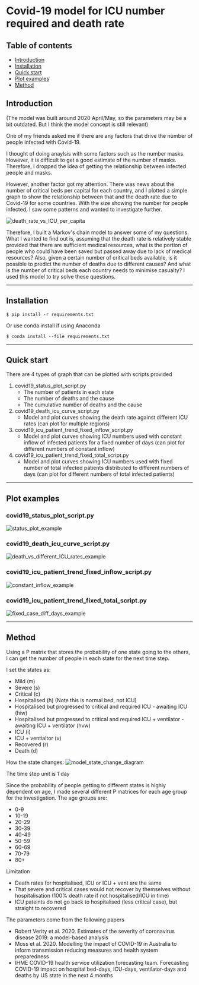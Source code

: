 # Covid-19 model for ICU number required and death rate 

## Table of contents

 * [Introduction](#Introduction)
 * [Installation](#Installation)
 * [Quick start](#Quick-start)
 * [Plot examples](#Plot-examples)
 * [Method](#Method)


## Introduction
(The model was built around 2020 April/May, so the parameters may be a bit outdated. But I think the model concept is still relevant)

One of my friends asked me if there are any factors that drive the number of people infected with Covid-19.

I thought of doing anaylsis with some factors such as the number masks. However, it is difficult to get a good estimate of the number of masks. Therefore, I dropped the idea of getting the relationship between infected people and masks.

However, another factor got my attention. There was news about the number of critical beds per capital for each country, and I plotted a simple graph to show the relationship between that and the death rate due to Covid-19 for some countries. With the size showing the number for people infected, I saw some patterns and wanted to investigate further.

![death_rate_vs_ICU_per_capita](/fig_example/death_rate_per_1m_vs_icu.png)

Therefore, I built a Markov's chain model to answer some of my questions. What I wanted to find out is, assuming that the death rate is relatively stable provided that there are sufficient medical resources, what is the portion of people who could have been saved but passed away due to lack of medical resources? Also, given a certain number of critical beds available, is it possible to predict the number of deaths due to different causes? And what is the number of critical beds each country needs to minimise casualty? I used this model to try solve these questions.

---

## Installation
```
$ pip install -r requirements.txt
```
Or use conda install if using Anaconda
```
$ conda install --file requirements.txt
```

---

## Quick start
There are 4 types of graph that can be plotted with scripts provided
1. covid19_status_plot_script.py
    - The number of patients in each state
    - The number of deaths and the cause 
    - The cumulative number of deaths and the cause 
2. covid19_death_icu_curve_script.py
    - Model and plot curves showing the death rate against different ICU rates (can plot for multiple regions)
3. covid19_icu_patient_trend_fixed_inflow_script.py
    - Model and plot curves showing ICU numbers used with constant inflow of infected patients for a fixed number of days (can plot for different numbers of constant inflow)
4. covid19_icu_patient_trend_fixed_total_script.py
    - Model and plot curves showing ICU numbers used with fixed number of total infected patients distributed to different numbers of days (can plot for different numbers of total infected patients)

---

## Plot examples
### covid19_status_plot_script.py
![status_plot_example](/fig_example/status_plot_lombardy.png)
### covid19_death_icu_curve_script.py
![death_vs_different_ICU_rates_example](/fig_example/death_rate_vs_icu_rate.png)
### covid19_icu_patient_trend_fixed_inflow_script.py
![constant_inflow_example](/fig_example/constant_inflow_case_wuhan.png)
### covid19_icu_patient_trend_fixed_total_script.py
![fixed_case_diff_days_example](/fig_example/fix_case_diff_days_nsw.png)

---

## Method
Using a P matrix that stores the probability of one state going to the others, I can get the number of people in each state for the next time step.

I set the states as:
- Mild (m)
- Severe (s)
- Critical (c)
- Hospitalised (h) (Note this is normal bed, not ICU)
- Hospitalised but progressed to critical and required ICU - awaiting ICU (hiw)
- Hospitalised but progressed to critical and required ICU + ventilator - awaiting ICU + ventilator (hvw)
- ICU (i)
- ICU + ventialtor (v)
- Recovered (r)
- Death (d)

How the state changes:
![model_state_change_diagram](/fig_example/state_diagram.PNG)

The time step unit is 1 day

Since the probability of people getting to different states is highly dependent on age, I made several different P matrices for each age group for the investigation. The age groups are:
- 0-9
- 10-19
- 20-29
- 30-39
- 40-49
- 50-59
- 60-69
- 70-79
- 80+

Limitation
- Death rates for hospitalised, ICU or ICU + vent are the same
- That severe and critical cases would not recover by themselves without hospitalisation (100% death rate if not hospitalised/ICU in time)
- ICU pateints do not go back to hospitalised (less critical case), but straight to recovered

The parameters come from the following papers 
- Robert Verity et al. 2020. Estimates of the severity of coronavirus disease 2019: a model-based analysis
- Moss et al. 2020. Modelling the impact of COVID-19 in Australia to inform transmission reducing measures and health system preparedness
- IHME COVID-19 health service utilization forecasting team. Forecasting COVID-19 impact on hospital bed-days, ICU-days, ventilator-days and deaths by US state in the next 4 months

